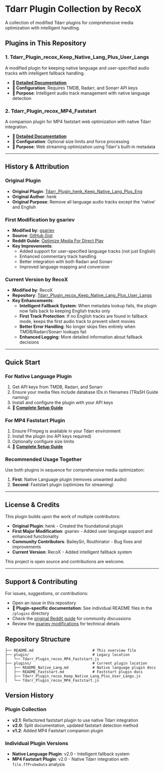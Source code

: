 # Tdarr Plugin Collection by RecoX

A collection of modified Tdarr plugins for comprehensive media optimization with intelligent handling.

## Plugins in This Repository

### 1. Tdarr_Plugin_recox_Keep_Native_Lang_Plus_User_Langs
A modified plugin for keeping native language and user-specified audio tracks with intelligent fallback handling.
- **📖 [Detailed Documentation](native_lang/README_Native_Lang.md)**
- **🔧 Configuration**: Requires TMDB, Radarr, and Sonarr API keys
- **🎯 Purpose**: Intelligent audio track management with native language detection

### 2. Tdarr_Plugin_recox_MP4_Faststart  
A companion plugin for MP4 faststart web optimization with native Tdarr integration.
- **📖 [Detailed Documentation](faststart/README_Faststart.md)**
- **🔧 Configuration**: Optional size limits and force processing
- **🎯 Purpose**: Web streaming optimization using Tdarr's built-in metadata

---

## History & Attribution

### Original Plugin
- **Original Plugin**: [Tdarr_Plugin_henk_Keep_Native_Lang_Plus_Eng](https://docs.tdarr.io/docs/plugins/classic-plugins/index/Tdarr_Plugin_henk_Keep_Native_Lang_Plus_Eng)
- **Original Author**: henk
- **Original Purpose**: Remove all language audio tracks except the 'native' and English

### First Modification by gsariev
- **Modified by**: [gsariev](https://gist.github.com/gssariev)
- **Source**: [GitHub Gist](https://gist.github.com/gssariev/6a89f81e2cc36c35f002e064261118cc)
- **Reddit Guide**: [Optimize Media For Direct Play](https://www.reddit.com/r/Tdarr/comments/1cba135/guideplex_optimize_media_for_direct_play_by/)
- **Key Improvements**:
  - Added support for user-specified language tracks (not just English)
  - Enhanced commentary track handling
  - Better integration with both Radarr and Sonarr
  - Improved language mapping and conversion

### Current Version by RecoX
- **Modified by**: RecoX
- **Repository**: [Tdarr_Plugin_recox_Keep_Native_Lang_Plus_User_Langs](https://github.com/RecoX/Tdarr_Plugin_recox_Keep_Native_Lang_Plus_User_Langs)
- **Key Enhancements**:
  - **Intelligent Fallback System**: When metadata lookup fails, the plugin now falls back to keeping English tracks only
  - **First Track Protection**: If no English tracks are found in fallback mode, keeps the first audio track to prevent silent movies
  - **Better Error Handling**: No longer skips files entirely when TMDB/Radarr/Sonarr lookups fail
  - **Enhanced Logging**: More detailed information about fallback decisions

---

## Quick Start

### For Native Language Plugin
1. Get API keys from TMDB, Radarr, and Sonarr
2. Ensure your media files include database IDs in filenames (TRaSH Guide naming)
3. Install and configure the plugin with your API keys
4. **📖 [Complete Setup Guide](plugins/README_Native_Lang.md)**

### For MP4 Faststart Plugin
1. Ensure FFmpeg is available in your Tdarr environment
2. Install the plugin (no API keys required)
3. Optionally configure size limits
4. **📖 [Complete Setup Guide](plugins/README_Faststart.md)**

### Recommended Usage Together
Use both plugins in sequence for comprehensive media optimization:
1. **First**: Native Language plugin (removes unwanted audio)
2. **Second**: Faststart plugin (optimizes for streaming)

---

## License & Credits

This plugin builds upon the work of multiple contributors:

- **Original Plugin**: henk - Created the foundational plugin
- **First Major Modification**: gsariev - Added user language support and enhanced functionality
- **Community Contributors**: BaileySri, Routhinator - Bug fixes and improvements
- **Current Version**: RecoX - Added intelligent fallback system

This project is open source and contributions are welcome.

---

## Support & Contributing

For issues, suggestions, or contributions:
- Open an issue in this repository
- **📖 Plugin-specific documentation**: See individual README files in the `/plugins` directory
- Check the [original Reddit guide](https://www.reddit.com/r/Tdarr/comments/1cba135/guideplex_optimize_media_for_direct_play_by/) for community discussions
- Review the [gsariev modifications](https://gist.github.com/gssariev/6a89f81e2cc36c35f002e064261118cc) for technical details

## Repository Structure

```
├── README.md                           # This overview file
├── plugin/                             # Legacy location
│   └── Tdarr_Plugin_recox_MP4_Faststart.js
├── plugins/                            # Current plugin location
│   ├── README_Native_Lang.md           # Native language plugin docs
│   ├── README_Faststart.md             # Faststart plugin docs
│   ├── Tdarr_Plugin_recox_Keep_Native_Lang_Plus_User_Langs.js
│   └── Tdarr_Plugin_recox_MP4_Faststart.js
```

## Version History

### Plugin Collection  
- **v2.1**: Refactored faststart plugin to use native Tdarr integration
- **v2.0**: Split documentation, updated faststart detection method
- **v1.2**: Added MP4 Faststart companion plugin

### Individual Plugin Versions
- **Native Language Plugin**: v2.0 - Intelligent fallback system
- **MP4 Faststart Plugin**: v2.0 - Native Tdarr integration with `file.ffProbeData` analysis
